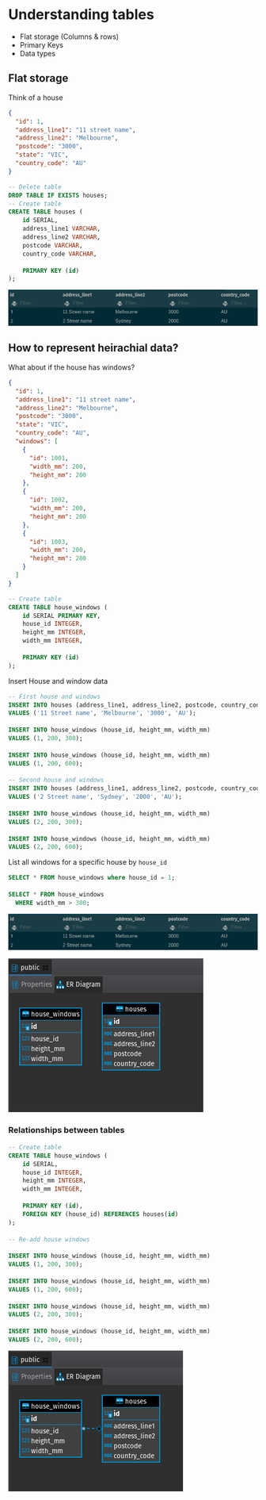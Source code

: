 # Understanding tables

- Flat storage (Columns & rows)
- Primary Keys
- Data types

## Flat storage

Think of a house

```json
{
  "id": 1,
  "address_line1": "11 street name",
  "address_line2": "Melbourne",
  "postcode": "3000",
  "state": "VIC",
  "country_code": "AU"
}
```

```sql
-- Delete table
DROP TABLE IF EXISTS houses;
-- Create table
CREATE TABLE houses (
    id SERIAL,
    address_line1 VARCHAR,
    address_line2 VARCHAR,
    postcode VARCHAR,
    country_code VARCHAR,

    PRIMARY KEY (id)
);
```

![Houses table](./houses.png)

## How to represent heirachial data?

What about if the house has windows?

```json
{
  "id": 1,
  "address_line1": "11 street name",
  "address_line2": "Melbourne",
  "postcode": "3000",
  "state": "VIC",
  "country_code": "AU",
  "windows": [
    {
      "id": 1001,
      "width_mm": 200,
      "height_mm": 200
    },
    {
      "id": 1002,
      "width_mm": 200,
      "height_mm": 200
    },
    {
      "id": 1003,
      "width_mm": 200,
      "height_mm": 200
    }
  ]
}
```

```sql
-- Create table
CREATE TABLE house_windows (
    id SERIAL PRIMARY KEY,
    house_id INTEGER,
    height_mm INTEGER,
    width_mm INTEGER,

    PRIMARY KEY (id)
);
```

Insert House and window data

```sql
-- First house and windows
INSERT INTO houses (address_line1, address_line2, postcode, country_code)
VALUES ('11 Street name', 'Melbourne', '3000', 'AU');

INSERT INTO house_windows (house_id, height_mm, width_mm)
VALUES (1, 200, 300);

INSERT INTO house_windows (house_id, height_mm, width_mm)
VALUES (1, 200, 600);

-- Second house and windows
INSERT INTO houses (address_line1, address_line2, postcode, country_code)
VALUES ('2 Street name', 'Sydney', '2000', 'AU');

INSERT INTO house_windows (house_id, height_mm, width_mm)
VALUES (2, 200, 300);

INSERT INTO house_windows (house_id, height_mm, width_mm)
VALUES (2, 200, 600);
```

List all windows for a specific house by `house_id`

```sql
SELECT * FROM house_windows where house_id = 1;

SELECT * FROM house_windows
  WHERE width_mm > 300;
```

![Houses table](./houses.png)

![ERD without foreign keys](./erd-without-fk.png)

### Relationships between tables

```sql
-- Create table
CREATE TABLE house_windows (
    id SERIAL,
    house_id INTEGER,
    height_mm INTEGER,
    width_mm INTEGER,

    PRIMARY KEY (id),
    FOREIGN KEY (house_id) REFERENCES houses(id)
);

-- Re-add house windows

INSERT INTO house_windows (house_id, height_mm, width_mm)
VALUES (1, 200, 300);

INSERT INTO house_windows (house_id, height_mm, width_mm)
VALUES (1, 200, 600);

INSERT INTO house_windows (house_id, height_mm, width_mm)
VALUES (2, 200, 300);

INSERT INTO house_windows (house_id, height_mm, width_mm)
VALUES (2, 200, 600);
```

![ERD with foreign key](./erd-with-fk.png)
